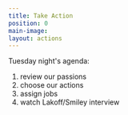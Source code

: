 ```yaml
---
title: Take Action
position: 0
main-image: 
layout: actions
---
```


Tuesday night's agenda:
1. review our passions
2. choose our actions
3. assign jobs
3. watch Lakoff/Smiley interview 